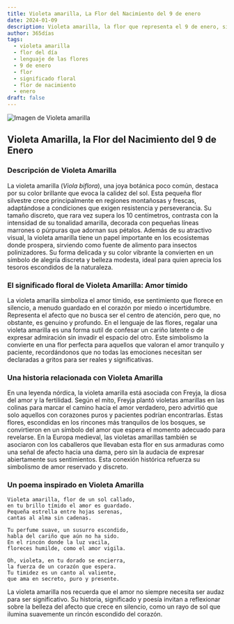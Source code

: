 ```yaml
---
title: Violeta amarilla, La Flor del Nacimiento del 9 de enero
date: 2024-01-09
description: Violeta amarilla, la flor que representa el 9 de enero, simboliza Amor tímido. Descubre su fascinante historia, significado en el lenguaje de las flores y una poesía que celebra su belleza.
author: 365días
tags:
  - violeta amarilla
  - flor del día
  - lenguaje de las flores
  - 9 de enero
  - flor
  - significado floral
  - flor de nacimiento
  - enero
draft: false
---
```



![Imagen de Violeta amarilla](https://cdn.pixabay.com/photo/2016/04/19/11/30/pansy-1338451_1280.jpg#center)


## Violeta Amarilla, la Flor del Nacimiento del 9 de Enero

### Descripción de Violeta Amarilla

La violeta amarilla (_Viola biflora_), una joya botánica poco común, destaca por su color brillante que evoca la calidez del sol. Esta pequeña flor silvestre crece principalmente en regiones montañosas y frescas, adaptándose a condiciones que exigen resistencia y perseverancia. Su tamaño discreto, que rara vez supera los 10 centímetros, contrasta con la intensidad de su tonalidad amarilla, decorada con pequeñas líneas marrones o púrpuras que adornan sus pétalos. Además de su atractivo visual, la violeta amarilla tiene un papel importante en los ecosistemas donde prospera, sirviendo como fuente de alimento para insectos polinizadores. Su forma delicada y su color vibrante la convierten en un símbolo de alegría discreta y belleza modesta, ideal para quien aprecia los tesoros escondidos de la naturaleza.

### El significado floral de Violeta Amarilla: Amor tímido

La violeta amarilla simboliza el amor tímido, ese sentimiento que florece en silencio, a menudo guardado en el corazón por miedo o incertidumbre. Representa el afecto que no busca ser el centro de atención, pero que, no obstante, es genuino y profundo. En el lenguaje de las flores, regalar una violeta amarilla es una forma sutil de confesar un cariño latente o de expresar admiración sin invadir el espacio del otro. Este simbolismo la convierte en una flor perfecta para aquellos que valoran el amor tranquilo y paciente, recordándonos que no todas las emociones necesitan ser declaradas a gritos para ser reales y significativas.

### Una historia relacionada con Violeta Amarilla

En una leyenda nórdica, la violeta amarilla está asociada con Freyja, la diosa del amor y la fertilidad. Según el mito, Freyja plantó violetas amarillas en las colinas para marcar el camino hacia el amor verdadero, pero advirtió que solo aquellos con corazones puros y pacientes podrían encontrarlas. Estas flores, escondidas en los rincones más tranquilos de los bosques, se convirtieron en un símbolo del amor que espera el momento adecuado para revelarse. En la Europa medieval, las violetas amarillas también se asociaron con los caballeros que llevaban esta flor en sus armaduras como una señal de afecto hacia una dama, pero sin la audacia de expresar abiertamente sus sentimientos. Esta conexión histórica refuerza su simbolismo de amor reservado y discreto.

### Un poema inspirado en Violeta Amarilla

```
Violeta amarilla, flor de un sol callado,  
en tu brillo tímido el amor es guardado.  
Pequeña estrella entre hojas serenas,  
cantas al alma sin cadenas.  

Tu perfume suave, un susurro escondido,  
habla del cariño que aún no ha sido.  
En el rincón donde la luz vacila,  
floreces humilde, como el amor vigila.  

Oh, violeta, en tu dorado se encierra,  
la fuerza de un corazón que espera.  
Tu timidez es un canto al valiente,  
que ama en secreto, puro y presente.  
```

La violeta amarilla nos recuerda que el amor no siempre necesita ser audaz para ser significativo. Su historia, significado y poesía invitan a reflexionar sobre la belleza del afecto que crece en silencio, como un rayo de sol que ilumina suavemente un rincón escondido del corazón.